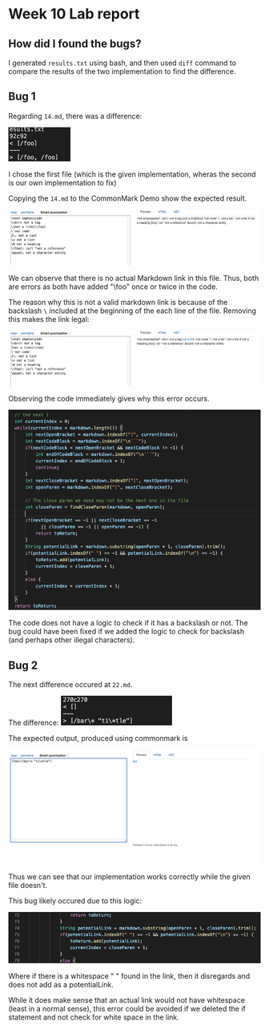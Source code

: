 # Week 10 Lab report


## How did I found the bugs?

I generated ```results.txt``` using bash, and then used ```diff``` command to compare the results of the two implementation to find the difference.

## Bug 1

Regarding ```14.md```, there was a difference:

![Image][1]

[1]: bug1.png

I chose the first file (which is the given implementation, wheras the second is our own implementation to fix)

Copying the ```14.md``` to the CommonMark Demo show the expected result.

![Image][2]

[2]: week10expected1.png

We can observe that there is no actual Markdown link in this file. Thus, both are errors as both have added "\foo" once or twice in the code.

The reason why this is not a valid markdown link is because of the backslash ```\``` included at the beginning of the each line of the file. Removing this makes the link legal:

![Image][3]

[3]: week10iffixed1.png

Observing the code immediately gives why this error occurs.

![Image][4]

[4]: week10code1actual.png

The code does not have a logic to check if it has a backslash or not. The bug could have been fixed if we added the logic to check for backslash (and perhaps other illegal characters).
## Bug 2

The next difference occured at ```22.md```.

The difference:
![Image][5]

[5]: bug2.png

The expected output, produced using commonmark is 

![Image][6]

[6]: week10expected2.png

Thus we can see that our implementation works correctly while the given file doesn't.

This bug likely occured due to this logic:

![Image][7]

[7]:week10bugcode2.png

Where if there is a whitespace " " found in the link, then it disregards and does not add as a potentialLink.

While it does make sense that an actual link would not have whitespace (least in a normal sense), this error could be avoided if we deleted the if statement and not check for white space in the link. 
